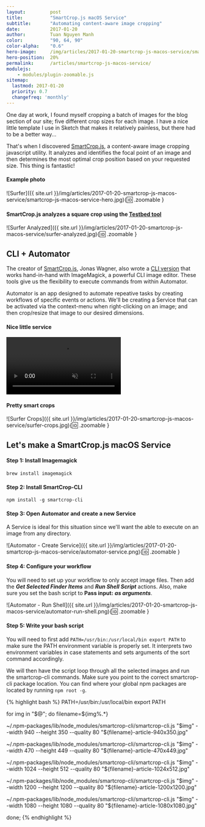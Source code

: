 ```yaml
---
layout:         post
title:          "SmartCrop.js macOS Service"
subtitle:       "Automating content-aware image cropping"
date:           2017-01-20
author:         Tuan Nguyen Manh
color:          "90, 64, 90"
color-alpha:    "0.6"
hero-image:     /img/articles/2017-01-20-smartcrop-js-macos-service/smartcrop-js-macos-service-hero.jpg
hero-position:  20%
permalink:      /articles/smartcrop-js-macos-service/
modulejs:
    - modules/plugin-zoomable.js
sitemap:
  lastmod: 2017-01-20
  priority: 0.7
  changefreq: 'monthly'
---
```


One day at work, I found myself cropping a batch of images for the blog section of our site; five different crop sizes for each image. I have a nice little template I use in Sketch that makes it relatively painless, but there had to be a better way...

That's when I discovered [SmartCrop.js], a content-aware image cropping javascript utility. It analyzes and identifies the focal point of an image and then determines the most optimal crop position based on your requested size. This thing is fantastic!

#### **Example photo**

![Surfer]({{ site.url }}/img/articles/2017-01-20-smartcrop-js-macos-service/smartcrop-js-macos-service-hero.jpg){:id: .zoomable }


#### **SmartCrop.js analyzes a square crop using the [Testbed tool]**

![Surfer Analyzed]({{ site.url }}/img/articles/2017-01-20-smartcrop-js-macos-service/surfer-analyzed.jpg){:id: .zoomable }



## CLI + Automator

The creator of [SmartCrop.js], Jonas Wagner, also wrote a [CLI version] that works hand-in-hand with ImageMagick, a powerful CLI image editor. These tools give us the flexibility to execute commands from within Automator.

Automator is an app designed to automate repeative tasks by creating workflows of specific events or actions. We'll be creating a Service that can be activated via the context-menu when right-clicking on an image; and then crop/resize that image to our desired dimensions.


#### **Nice little service**

<p><video src="{{ site.url }}/img/articles/2017-01-20-smartcrop-js-macos-service/surfer-generate.mp4" autoplay loop muted webkit-playsinline playsinline class="zoomable"></video></p>


#### **Pretty smart crops**

![Surfer Crops]({{ site.url }}/img/articles/2017-01-20-smartcrop-js-macos-service/surfer-crops.jpg){:id: .zoomable }



## Let's make a SmartCrop.js macOS Service

#### **Step 1: Install Imagemagick**  
`brew install imagemagick`

#### **Step 2: Install SmartCrop-CLI**  
`npm install -g smartcrop-cli`

#### **Step 3: Open Automator and create a new Service**

A Service is ideal for this situation since we'll want the able to execute on an image from any directory.

![Automator - Create Service]({{ site.url }}/img/articles/2017-01-20-smartcrop-js-macos-service/automator-service.png){:id: .zoomable }


#### **Step 4: Configure your workflow**  

You will need to set up your workflow to only accept image files. Then add the ***Get Selected Finder Items*** and ***Run Shell Script*** actions. Also, make sure you set the bash script to **Pass input:** ***as arguments***.

![Automator - Run Shell]({{ site.url }}/img/articles/2017-01-20-smartcrop-js-macos-service/automator-run-shell.png){:id: .zoomable }


#### **Step 5: Write your bash script**  

You will need to first add `PATH=/usr/bin:/usr/local/bin export PATH` to make sure the PATH environment variable is properly set. It interprets two environment variables in case statements and sets arguments of the sort command accordingly. 

We will then have the script loop through all the selected images and run the smartcrop-cli commands. Make sure you point to the correct smartcrop-cli package location. You can find where your global npm packages are located by running `npm root -g`.


{% highlight bash %}
PATH=/usr/bin:/usr/local/bin export PATH

for img in "$@"; do
  filename=${img%.*}

  ~/.npm-packages/lib/node_modules/smartcrop-cli/smartcrop-cli.js "$img" --width 940 --height 350 --quality 80 "${filename}-article-940x350.jpg"

  ~/.npm-packages/lib/node_modules/smartcrop-cli/smartcrop-cli.js "$img" --width 470 --height 449 --quality 80 "${filename}-article-470x449.jpg"

  ~/.npm-packages/lib/node_modules/smartcrop-cli/smartcrop-cli.js "$img" --width 1024 --height 512 --quality 80 "${filename}-article-1024x512.jpg"

  ~/.npm-packages/lib/node_modules/smartcrop-cli/smartcrop-cli.js "$img" --width 1200 --height 1200 --quality 80 "${filename}-article-1200x1200.jpg"

  ~/.npm-packages/lib/node_modules/smartcrop-cli/smartcrop-cli.js "$img" --width 1080 --height 1080 --quality 80 "${filename}-article-1080x1080.jpg"

done;
{% endhighlight %}



[SmartCrop.js]: https://github.com/jwagner/smartcrop.js
[CLI version]: https://github.com/jwagner/smartcrop-cli
[smartcrop-cli]: https://github.com/jwagner/smartcrop-cli
[ImageMagick]: https://www.imagemagick.org/
[Testbed tool]: https://29a.ch/sandbox/2014/smartcrop/examples/testbed.html

